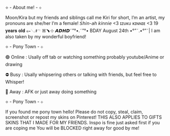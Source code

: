 


⟡ - About me! - ⊹

Moon/Kira but my friends and siblings call me Kiri for short, I’m an artist, my pronouns are she/her I’m a female! 𝘚𝘩𝘪𝘯-𝘢𝘩 𝘬𝘪𝘯𝘯𝘪𝘦 <3 ɪᴢᴜᴋᴜ ᴋɪɴɴɪᴇ <3 19 𝐲𝐞𝐚𝐫𝐬 𝐨𝐥𝐝 ๑⋆𓂅ǂ𓍼 ꕤ﹅⊹ 𝘼𝘿𝙃𝘿˜”°•.˜”°• BDAY August 24th •°”˜.•°”˜| I am also taken by my wonderful boyfriend!




⟡ - Pony Town - ⊹
   
   🟢 Online : Usally off tab or watching something probably youtube/Anime or drawing

   ⛔ Busy : Usally whipsering others or talking with friends, but feel free to Whisper! 

   🌙 Away : AFK or just away doing something 


   
⟡ - Pony Town - ⊹

If you found me pony town hello! Please do not copy, steal, claim, screenshot or repost my skins on Pinterest! THIS ALSO APPLIES TO GIFTS SKINS THAT I MADE FOR MY FRIENDS. Inspo is fine just asked first if you are coping me You will be BLOCKED right away for good by me!






